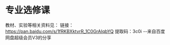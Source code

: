 # 专业选修课

教材、实验等相关资料见：
链接：https://pan.baidu.com/s/1fRKBXktvrR_1C0GrAIqbYQ 
提取码：3c0i 
--来自百度网盘超级会员V3的分享